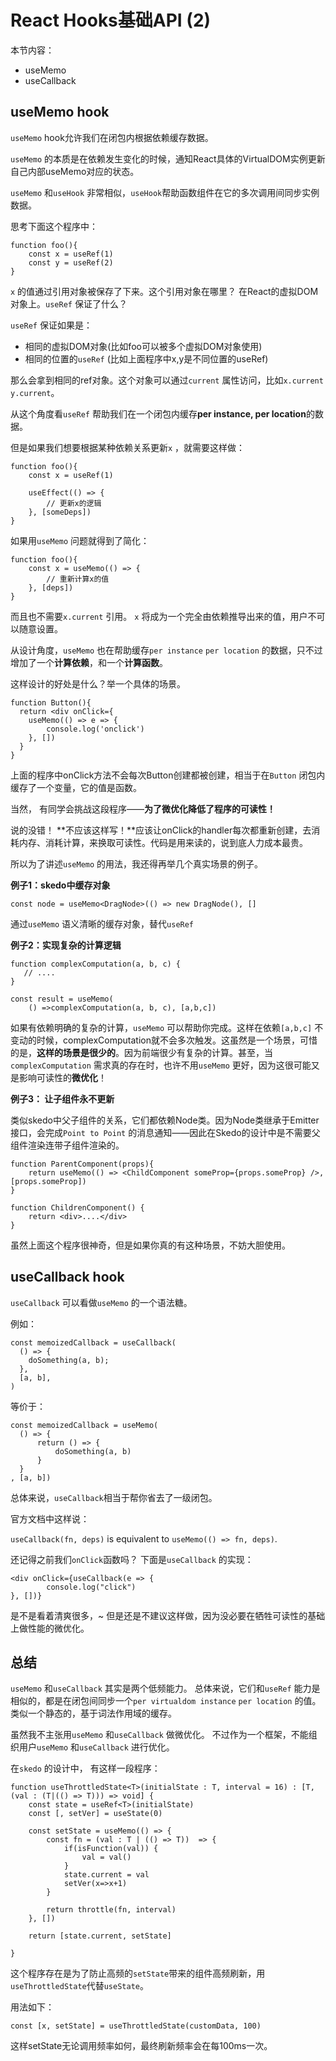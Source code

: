 # React Hooks基础API (2)



本节内容：

- useMemo
- useCallback



## useMemo hook



`useMemo` hook允许我们在闭包内根据依赖缓存数据。



`useMemo` 的本质是在依赖发生变化的时候，通知React具体的VirtualDOM实例更新自己内部useMemo对应的状态。

`useMemo` 和`useHook` 非常相似，`useHook`帮助函数组件在它的多次调用间同步实例数据。

思考下面这个程序中：

```tsx
function foo(){
    const x = useRef(1)
    const y = useRef(2)
}
```

`x`  的值通过引用对象被保存了下来。这个引用对象在哪里？ 在React的虚拟DOM对象上。`useRef` 保证了什么？

`useRef` 保证如果是：

- 相同的虚拟DOM对象(比如foo可以被多个虚拟DOM对象使用)
- 相同的位置的`useRef` (比如上面程序中x,y是不同位置的useRef)

那么会拿到相同的ref对象。这个对象可以通过`current` 属性访问，比如`x.current` `y.current`。

从这个角度看`useRef` 帮助我们在一个闭包内缓存**per instance, per location**的数据。



但是如果我们想要根据某种依赖关系更新`x` ，就需要这样做：

```tsx
function foo(){
    const x = useRef(1)
    
    useEffect(() => {
        // 更新x的逻辑
    }, [someDeps])
}
```



如果用`useMemo` 问题就得到了简化：

```tsx
function foo(){
    const x = useMemo(() => {
        // 重新计算x的值      
    }, [deps])
}
```

而且也不需要`x.current` 引用。 `x` 将成为一个完全由依赖推导出来的值，用户不可以随意设置。

从设计角度，`useMemo` 也在帮助缓存`per instance` `per location`  的数据，只不过增加了一个**计算依赖**，和一个**计算函数**。



这样设计的好处是什么？举一个具体的场景。

```tsx
function Button(){
  return <div onClick={
    useMemo(() => e => {
        console.log('onclick')
    }, [])
  }
}
```

上面的程序中onClick方法不会每次Button创建都被创建，相当于在`Button` 闭包内缓存了一个变量，它的值是函数。

当然， 有同学会挑战这段程序——**为了微优化降低了程序的可读性！**

说的没错！ **不应该这样写！**应该让onClick的handler每次都重新创建，去消耗内存、消耗计算，来换取可读性。代码是用来读的，说到底人力成本最贵。



所以为了讲述`useMemo` 的用法，我还得再举几个真实场景的例子。



**例子1：skedo中缓存对象**

```tsx
const node = useMemo<DragNode>(() => new DragNode(), []
```

通过`useMemo` 语义清晰的缓存对象，替代`useRef` 



**例子2：实现复杂的计算逻辑**

```tsx
function complexComputation(a, b, c) {
   // ....
}

const result = useMemo(
    () =>complexComputation(a, b, c), [a,b,c])

```

如果有依赖明确的复杂的计算，`useMemo` 可以帮助你完成。这样在依赖`[a,b,c]` 不变动的时候，complexComputation就不会多次触发。这虽然是一个场景，可惜的是，**这样的场景是很少的**。因为前端很少有复杂的计算。甚至，当`complexComputation` 需求真的存在时，也许不用`useMemo` 更好，因为这很可能又是影响可读性的**微优化**！



**例子3： 让子组件永不更新**

类似skedo中父子组件的关系，它们都依赖Node类。因为Node类继承于Emitter接口，会完成`Point to Point` 的消息通知——因此在Skedo的设计中是不需要父组件渲染连带子组件渲染的。

```tsx
function ParentComponent(props){
    return useMemo(() => <ChildComponent someProp={props.someProp} />, [props.someProp])
}

function ChildrenComponent() {
    return <div>....</div>
}
```

虽然上面这个程序很神奇，但是如果你真的有这种场景，不妨大胆使用。 



## useCallback hook



`useCallback` 可以看做`useMemo` 的一个语法糖。

例如：

```tsx
const memoizedCallback = useCallback(
  () => {
    doSomething(a, b);
  },
  [a, b],
)
```

等价于：

```tsx
const memoizedCallback = useMemo(
  () => {
      return () => {
          doSomething(a, b)
      }
  }
, [a, b])
```

总体来说，`useCallback`相当于帮你省去了一级闭包。

官方文档中这样说：

`useCallback(fn, deps)`  is equivalent to `useMemo(() => fn, deps)`.



还记得之前我们`onClick`函数吗？ 下面是`useCallback` 的实现：

```tsx
<div onClick={useCallback(e => {
        console.log("click")
}, [])}
```

是不是看着清爽很多，~ 但是还是不建议这样做，因为没必要在牺牲可读性的基础上做性能的微优化。 



## 总结



`useMemo` 和`useCallback` 其实是两个低频能力。 总体来说，它们和`useRef` 能力是相似的，都是在闭包间同步一个`per virtualdom instance` `per location` 的值。类似一个静态的，基于词法作用域的缓存。

虽然我不主张用`useMemo` 和`useCallback` 做微优化。 不过作为一个框架，不能组织用户`useMemo` 和`useCallback` 进行优化。

在`skedo` 的设计中， 有这样一段程序：

```tsx
function useThrottledState<T>(initialState : T, interval = 16) : [T, (val : (T|(() => T))) => void] {
	const state = useRef<T>(initialState)
	const [, setVer] = useState(0)

	const setState = useMemo(() => {
		const fn = (val : T | (() => T))  => {
			if(isFunction(val)) {
				val = val()
			}
			state.current = val
			setVer(x=>x+1)
		}

		return throttle(fn, interval)
	}, [])

	return [state.current, setState]

}

```

这个程序存在是为了防止高频的`setState`带来的组件高频刷新，用`useThrottledState`代替`useState`。

用法如下：

```tsx
const [x, setState] = useThrottledState(customData, 100)
```

这样setState无论调用频率如何，最终刷新频率会在每100ms一次。






